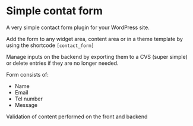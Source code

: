 # Simple contat form

A very simple contact form  plugin for your WordPress site.

Add the form to any widget area, content area or in a theme template by using the shortcode `[contact_form]`

Manage inputs on the backend by exporting them to a CVS (super simple) or delete entries if they are no longer needed.


Form consists of:
- Name
- Email
- Tel number
- Message

Validation of content performed on the front and backend